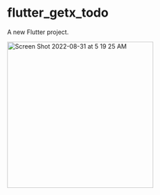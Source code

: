 # flutter_getx_todo

A new Flutter project.


<img width="337" alt="Screen Shot 2022-08-31 at 5 19 25 AM" src="https://user-images.githubusercontent.com/12158468/189504254-4390e856-e234-4324-b05d-936bc39a9e70.gif">
